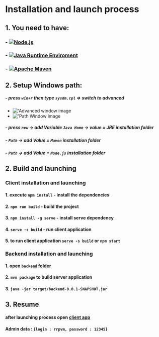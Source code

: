 # Installation and launch process
## 1. You need to have:

###     - [![Node.js](https://img.shields.io/badge/Node.js-16.50.0%20LTS%20-brightgreen?style=for-the-badge&logo=Node.js&color=red&labelColor=252525)](https://nodejs.org/dist/v16.15.0/node-v16.15.0-x64.msi)
###     - [![Java Runtime Enviroment](https://img.shields.io/badge/JRE-18-brightgreen?style=for-the-badge&logo=Java&color=red&labelColor=252525)](https://www.oracle.com/java/technologies/downloads/)
###     - [![Apache Maven](https://img.shields.io/badge/Maven-3.8.5-brightgreen?style=for-the-badge&logo=ApacheMaven&color=red&labelColor=252525)](https://maven.apache.org/download.cgi)
## 2. Setup Windows path:
##### - press `win+r` then type `sysdm.cpl` => switch to advanced
- !['Advanced window image](https://www.poftut.com/wp-content/uploads/2019/05/img_5ce7fea9e56d0.png)
- !['Path Window image](https://www.poftut.com/wp-content/uploads/2019/05/img_5ce7fed4ad154.png)
##### - press `new` -> add Variable `Java Home` -> value = JRE installation folder

##### - `Path` -> add Value = `Maven` installation folder

##### - `Path` -> add Value = `Node.js` installation folder

## 2. Build and launching

### Client installation and launching

#### 1. execute `npm install` - install the dependencies
#### 2. `npm run build` - build the project
#### 3. `npm install -g serve` - install serve dependency
#### 4. `serve -s build` - run client application
#### 5. to run client application  `serve -s build` or `npm start`

### Backend installation and launching

#### 1. open `backend` folder
#### 2. `mvn package` to build server application
#### 3. `java -jar target/backend-0.0.1-SNAPSHOT.jar`

## 3. Resume
#### after launching process open [client app]('http://localhost:3000')
#### Admin data : `{login : rrpvm, password : 12345}`